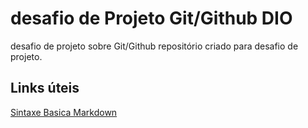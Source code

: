 # desafio de Projeto Git/Github DIO
desafio de projeto sobre Git/Github
repositório criado para desafio de projeto.

## Links úteis
[Sintaxe Basica Markdown](https://www.markdownguide.org/basic-syntax/)

